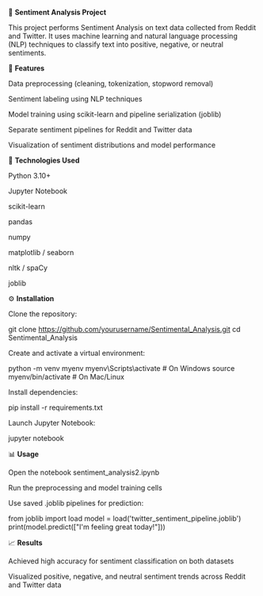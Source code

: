 🧠 **Sentiment Analysis Project**

This project performs Sentiment Analysis on text data collected from Reddit and Twitter. It uses machine learning and natural language processing (NLP) techniques to classify text into positive, negative, or neutral sentiments.


🚀 **Features**

Data preprocessing (cleaning, tokenization, stopword removal)

Sentiment labeling using NLP techniques

Model training using scikit-learn and pipeline serialization (joblib)

Separate sentiment pipelines for Reddit and Twitter data

Visualization of sentiment distributions and model performance

🧰 **Technologies Used**

Python 3.10+

Jupyter Notebook

scikit-learn

pandas

numpy

matplotlib / seaborn

nltk / spaCy

joblib

⚙️ **Installation**

Clone the repository:

git clone https://github.com/yourusername/Sentimental_Analysis.git
cd Sentimental_Analysis


Create and activate a virtual environment:

python -m venv myenv
myenv\Scripts\activate       # On Windows
source myenv/bin/activate    # On Mac/Linux


Install dependencies:

pip install -r requirements.txt


Launch Jupyter Notebook:

jupyter notebook

📊 **Usage**

Open the notebook sentiment_analysis2.ipynb

Run the preprocessing and model training cells

Use saved .joblib pipelines for prediction:

from joblib import load
model = load('twitter_sentiment_pipeline.joblib')
print(model.predict(["I'm feeling great today!"]))

📈 **Results**

Achieved high accuracy for sentiment classification on both datasets

Visualized positive, negative, and neutral sentiment trends across Reddit and Twitter data
